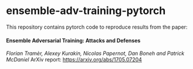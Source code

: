 # ensemble-adv-training-pytorch

This repository contains pytorch code to reproduce results from the paper:

#### Ensemble Adversarial Training: Attacks and Defenses 
*Florian Tramèr, Alexey Kurakin, Nicolas Papernot, Dan Boneh and Patrick McDaniel*
ArXiv report: https://arxiv.org/abs/1705.07204
